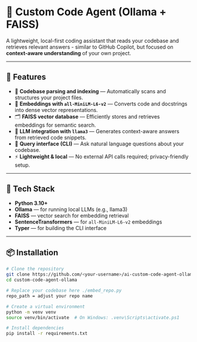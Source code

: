﻿# 🧠 Custom Code Agent (Ollama + FAISS)

A lightweight, local-first coding assistant that reads your codebase and retrieves relevant answers - similar to GitHub Copilot, but focused on **context-aware understanding** of your own project.

---

## 🚀 Features

- 📁 **Codebase parsing and indexing** — Automatically scans and structures your project files.  
- 🧩 **Embeddings with `all-MiniLM-L6-v2`** — Converts code and docstrings into dense vector representations.  
- 🗂️ **FAISS vector database** — Efficiently stores and retrieves embeddings for semantic search.  
- 🦙 **LLM integration with `llama3`** — Generates context-aware answers from retrieved code snippets.  
- 💬 **Query interface (CLI)** — Ask natural language questions about your codebase.  
- ⚡ **Lightweight & local** — No external API calls required; privacy-friendly setup.

---

## 🧰 Tech Stack

- **Python 3.10+**
- **Ollama** — for running local LLMs (e.g., llama3)
- **FAISS** — vector search for embedding retrieval
- **SentenceTransformers** — for `all-MiniLM-L6-v2` embeddings
- **Typer** — for building the CLI interface

---

## 📦 Installation

```bash
# Clone the repository
git clone https://github.com/<your-username>/ai-custom-code-agent-ollama.git
cd custom-code-agent-ollama

# Replace your codebase here ./embed_repo.py
repo_path = adjust your repo name

# Create a virtual environment
python -m venv venv
source venv/bin/activate  # On Windows: .venv\Scripts\activate.ps1

# Install dependencies
pip install -r requirements.txt


